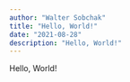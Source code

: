 ```yaml
---
author: "Walter Sobchak"
title: "Hello, World!"
date: "2021-08-28"
description: "Hello, World!"
---
```


Hello, World!